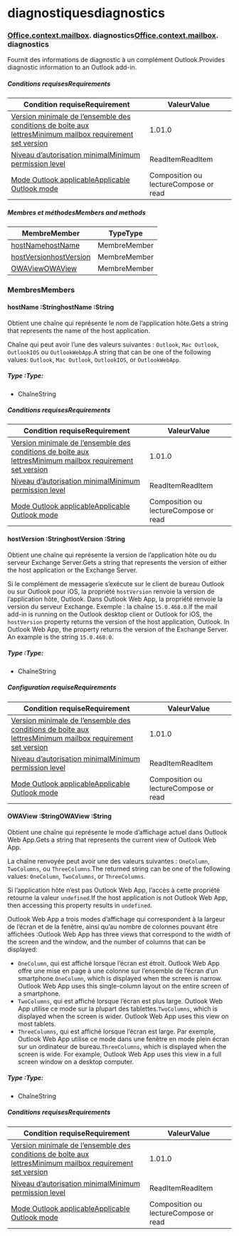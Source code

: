 
# <a name="diagnostics"></a><span data-ttu-id="d2cdf-101">diagnostiques</span><span class="sxs-lookup"><span data-stu-id="d2cdf-101">diagnostics</span></span>

### <span data-ttu-id="d2cdf-p101">[Office](Office.md)[.context](Office.context.md)[.mailbox](Office.context.mailbox.md). diagnostics</span><span class="sxs-lookup"><span data-stu-id="d2cdf-p101">[Office](Office.md)[.context](Office.context.md)[.mailbox](Office.context.mailbox.md). diagnostics</span></span>

<span data-ttu-id="d2cdf-104">Fournit des informations de diagnostic à un complément Outlook.</span><span class="sxs-lookup"><span data-stu-id="d2cdf-104">Provides diagnostic information to an Outlook add-in.</span></span>

##### <a name="requirements"></a><span data-ttu-id="d2cdf-105">Conditions requises</span><span class="sxs-lookup"><span data-stu-id="d2cdf-105">Requirements</span></span>

|<span data-ttu-id="d2cdf-106">Condition requise</span><span class="sxs-lookup"><span data-stu-id="d2cdf-106">Requirement</span></span>| <span data-ttu-id="d2cdf-107">Valeur</span><span class="sxs-lookup"><span data-stu-id="d2cdf-107">Value</span></span>|
|---|---|
|[<span data-ttu-id="d2cdf-108">Version minimale de l’ensemble des conditions de boîte aux lettres</span><span class="sxs-lookup"><span data-stu-id="d2cdf-108">Minimum mailbox requirement set version</span></span>](/office/dev/add-ins/reference/requirement-sets/outlook-api-requirement-sets)| <span data-ttu-id="d2cdf-109">1.0</span><span class="sxs-lookup"><span data-stu-id="d2cdf-109">1.0</span></span>|
|[<span data-ttu-id="d2cdf-110">Niveau d’autorisation minimal</span><span class="sxs-lookup"><span data-stu-id="d2cdf-110">Minimum permission level</span></span>](https://docs.microsoft.com/outlook/add-ins/understanding-outlook-add-in-permissions)| <span data-ttu-id="d2cdf-111">ReadItem</span><span class="sxs-lookup"><span data-stu-id="d2cdf-111">ReadItem</span></span>|
|[<span data-ttu-id="d2cdf-112">Mode Outlook applicable</span><span class="sxs-lookup"><span data-stu-id="d2cdf-112">Applicable Outlook mode</span></span>](https://docs.microsoft.com/outlook/add-ins/#extension-points)| <span data-ttu-id="d2cdf-113">Composition ou lecture</span><span class="sxs-lookup"><span data-stu-id="d2cdf-113">Compose or read</span></span>|

##### <a name="members-and-methods"></a><span data-ttu-id="d2cdf-114">Membres et méthodes</span><span class="sxs-lookup"><span data-stu-id="d2cdf-114">Members and methods</span></span>

| <span data-ttu-id="d2cdf-115">Membre</span><span class="sxs-lookup"><span data-stu-id="d2cdf-115">Member</span></span> | <span data-ttu-id="d2cdf-116">Type</span><span class="sxs-lookup"><span data-stu-id="d2cdf-116">Type</span></span> |
|--------|------|
| [<span data-ttu-id="d2cdf-117">hostName</span><span class="sxs-lookup"><span data-stu-id="d2cdf-117">hostName</span></span>](#hostname-string) | <span data-ttu-id="d2cdf-118">Membre</span><span class="sxs-lookup"><span data-stu-id="d2cdf-118">Member</span></span> |
| [<span data-ttu-id="d2cdf-119">hostVersion</span><span class="sxs-lookup"><span data-stu-id="d2cdf-119">hostVersion</span></span>](#hostversion-string) | <span data-ttu-id="d2cdf-120">Membre</span><span class="sxs-lookup"><span data-stu-id="d2cdf-120">Member</span></span> |
| [<span data-ttu-id="d2cdf-121">OWAView</span><span class="sxs-lookup"><span data-stu-id="d2cdf-121">OWAView</span></span>](#owaview-string) | <span data-ttu-id="d2cdf-122">Membre</span><span class="sxs-lookup"><span data-stu-id="d2cdf-122">Member</span></span> |

### <a name="members"></a><span data-ttu-id="d2cdf-123">Membres</span><span class="sxs-lookup"><span data-stu-id="d2cdf-123">Members</span></span>

####  <a name="hostname-string"></a><span data-ttu-id="d2cdf-124">hostName :String</span><span class="sxs-lookup"><span data-stu-id="d2cdf-124">hostName :String</span></span>

<span data-ttu-id="d2cdf-125">Obtient une chaîne qui représente le nom de l’application hôte.</span><span class="sxs-lookup"><span data-stu-id="d2cdf-125">Gets a string that represents the name of the host application.</span></span>

<span data-ttu-id="d2cdf-126">Chaîne qui peut avoir l’une des valeurs suivantes : `Outlook`, `Mac Outlook`, `OutlookIOS` ou `OutlookWebApp`.</span><span class="sxs-lookup"><span data-stu-id="d2cdf-126">A string that can be one of the following values: `Outlook`, `Mac Outlook`, `OutlookIOS`, or `OutlookWebApp`.</span></span>

##### <a name="type"></a><span data-ttu-id="d2cdf-127">Type :</span><span class="sxs-lookup"><span data-stu-id="d2cdf-127">Type:</span></span>

*   <span data-ttu-id="d2cdf-128">Chaîne</span><span class="sxs-lookup"><span data-stu-id="d2cdf-128">String</span></span>

##### <a name="requirements"></a><span data-ttu-id="d2cdf-129">Conditions requises</span><span class="sxs-lookup"><span data-stu-id="d2cdf-129">Requirements</span></span>

|<span data-ttu-id="d2cdf-130">Condition requise</span><span class="sxs-lookup"><span data-stu-id="d2cdf-130">Requirement</span></span>| <span data-ttu-id="d2cdf-131">Valeur</span><span class="sxs-lookup"><span data-stu-id="d2cdf-131">Value</span></span>|
|---|---|
|[<span data-ttu-id="d2cdf-132">Version minimale de l’ensemble des conditions de boîte aux lettres</span><span class="sxs-lookup"><span data-stu-id="d2cdf-132">Minimum mailbox requirement set version</span></span>](/office/dev/add-ins/reference/requirement-sets/outlook-api-requirement-sets)| <span data-ttu-id="d2cdf-133">1.0</span><span class="sxs-lookup"><span data-stu-id="d2cdf-133">1.0</span></span>|
|[<span data-ttu-id="d2cdf-134">Niveau d’autorisation minimal</span><span class="sxs-lookup"><span data-stu-id="d2cdf-134">Minimum permission level</span></span>](https://docs.microsoft.com/outlook/add-ins/understanding-outlook-add-in-permissions)| <span data-ttu-id="d2cdf-135">ReadItem</span><span class="sxs-lookup"><span data-stu-id="d2cdf-135">ReadItem</span></span>|
|[<span data-ttu-id="d2cdf-136">Mode Outlook applicable</span><span class="sxs-lookup"><span data-stu-id="d2cdf-136">Applicable Outlook mode</span></span>](https://docs.microsoft.com/outlook/add-ins/#extension-points)| <span data-ttu-id="d2cdf-137">Composition ou lecture</span><span class="sxs-lookup"><span data-stu-id="d2cdf-137">Compose or read</span></span>|

####  <a name="hostversion-string"></a><span data-ttu-id="d2cdf-138">hostVersion :String</span><span class="sxs-lookup"><span data-stu-id="d2cdf-138">hostVersion :String</span></span>

<span data-ttu-id="d2cdf-139">Obtient une chaîne qui représente la version de l’application hôte ou du serveur Exchange Server.</span><span class="sxs-lookup"><span data-stu-id="d2cdf-139">Gets a string that represents the version of either the host application or the Exchange Server.</span></span>

<span data-ttu-id="d2cdf-p102">Si le complément de messagerie s’exécute sur le client de bureau Outlook ou sur Outlook pour iOS, la propriété `hostVersion` renvoie la version de l’application hôte, Outlook. Dans Outlook Web App, la propriété renvoie la version du serveur Exchange. Exemple : la chaîne `15.0.468.0`.</span><span class="sxs-lookup"><span data-stu-id="d2cdf-p102">If the mail add-in is running on the Outlook desktop client or Outlook for iOS, the `hostVersion` property returns the version of the host application, Outlook. In Outlook Web App, the property returns the version of the Exchange Server. An example is the string `15.0.468.0`.</span></span>

##### <a name="type"></a><span data-ttu-id="d2cdf-143">Type :</span><span class="sxs-lookup"><span data-stu-id="d2cdf-143">Type:</span></span>

*   <span data-ttu-id="d2cdf-144">Chaîne</span><span class="sxs-lookup"><span data-stu-id="d2cdf-144">String</span></span>

##### <a name="requirements"></a><span data-ttu-id="d2cdf-145">Configuration requise</span><span class="sxs-lookup"><span data-stu-id="d2cdf-145">Requirements</span></span>

|<span data-ttu-id="d2cdf-146">Condition requise</span><span class="sxs-lookup"><span data-stu-id="d2cdf-146">Requirement</span></span>| <span data-ttu-id="d2cdf-147">Valeur</span><span class="sxs-lookup"><span data-stu-id="d2cdf-147">Value</span></span>|
|---|---|
|[<span data-ttu-id="d2cdf-148">Version minimale de l’ensemble des conditions de boîte aux lettres</span><span class="sxs-lookup"><span data-stu-id="d2cdf-148">Minimum mailbox requirement set version</span></span>](/office/dev/add-ins/reference/requirement-sets/outlook-api-requirement-sets)| <span data-ttu-id="d2cdf-149">1.0</span><span class="sxs-lookup"><span data-stu-id="d2cdf-149">1.0</span></span>|
|[<span data-ttu-id="d2cdf-150">Niveau d’autorisation minimal</span><span class="sxs-lookup"><span data-stu-id="d2cdf-150">Minimum permission level</span></span>](https://docs.microsoft.com/outlook/add-ins/understanding-outlook-add-in-permissions)| <span data-ttu-id="d2cdf-151">ReadItem</span><span class="sxs-lookup"><span data-stu-id="d2cdf-151">ReadItem</span></span>|
|[<span data-ttu-id="d2cdf-152">Mode Outlook applicable</span><span class="sxs-lookup"><span data-stu-id="d2cdf-152">Applicable Outlook mode</span></span>](https://docs.microsoft.com/outlook/add-ins/#extension-points)| <span data-ttu-id="d2cdf-153">Composition ou lecture</span><span class="sxs-lookup"><span data-stu-id="d2cdf-153">Compose or read</span></span>|

####  <a name="owaview-string"></a><span data-ttu-id="d2cdf-154">OWAView :String</span><span class="sxs-lookup"><span data-stu-id="d2cdf-154">OWAView :String</span></span>

<span data-ttu-id="d2cdf-155">Obtient une chaîne qui représente le mode d’affichage actuel dans Outlook Web App.</span><span class="sxs-lookup"><span data-stu-id="d2cdf-155">Gets a string that represents the current view of Outlook Web App.</span></span>

<span data-ttu-id="d2cdf-156">La chaîne renvoyée peut avoir une des valeurs suivantes : `OneColumn`, `TwoColumns`, ou `ThreeColumns`.</span><span class="sxs-lookup"><span data-stu-id="d2cdf-156">The returned string can be one of the following values: `OneColumn`, `TwoColumns`, or `ThreeColumns`.</span></span>

<span data-ttu-id="d2cdf-157">Si l’application hôte n’est pas Outlook Web App, l’accès à cette propriété retourne la valeur `undefined`.</span><span class="sxs-lookup"><span data-stu-id="d2cdf-157">If the host application is not Outlook Web App, then accessing this property results in `undefined`.</span></span>

<span data-ttu-id="d2cdf-158">Outlook Web App a trois modes d’affichage qui correspondent à la largeur de l’écran et de la fenêtre, ainsi qu’au nombre de colonnes pouvant être affichées :</span><span class="sxs-lookup"><span data-stu-id="d2cdf-158">Outlook Web App has three views that correspond to the width of the screen and the window, and the number of columns that can be displayed:</span></span>

*   <span data-ttu-id="d2cdf-p103">`OneColumn`, qui est affiché lorsque l’écran est étroit. Outlook Web App offre une mise en page à une colonne sur l’ensemble de l’écran d’un smartphone.</span><span class="sxs-lookup"><span data-stu-id="d2cdf-p103">`OneColumn`, which is displayed when the screen is narrow. Outlook Web App uses this single-column layout on the entire screen of a smartphone.</span></span>
*   <span data-ttu-id="d2cdf-p104">`TwoColumns`, qui est affiché lorsque l’écran est plus large. Outlook Web App utilise ce mode sur la plupart des tablettes.</span><span class="sxs-lookup"><span data-stu-id="d2cdf-p104">`TwoColumns`, which is displayed when the screen is wider. Outlook Web App uses this view on most tablets.</span></span>
*   <span data-ttu-id="d2cdf-p105">`ThreeColumns`, qui est affiché lorsque l’écran est large. Par exemple, Outlook Web App utilise ce mode dans une fenêtre en mode plein écran sur un ordinateur de bureau.</span><span class="sxs-lookup"><span data-stu-id="d2cdf-p105">`ThreeColumns`, which is displayed when the screen is wide. For example, Outlook Web App uses this view in a full screen window on a desktop computer.</span></span>

##### <a name="type"></a><span data-ttu-id="d2cdf-165">Type :</span><span class="sxs-lookup"><span data-stu-id="d2cdf-165">Type:</span></span>

*   <span data-ttu-id="d2cdf-166">Chaîne</span><span class="sxs-lookup"><span data-stu-id="d2cdf-166">String</span></span>

##### <a name="requirements"></a><span data-ttu-id="d2cdf-167">Conditions requises</span><span class="sxs-lookup"><span data-stu-id="d2cdf-167">Requirements</span></span>

|<span data-ttu-id="d2cdf-168">Condition requise</span><span class="sxs-lookup"><span data-stu-id="d2cdf-168">Requirement</span></span>| <span data-ttu-id="d2cdf-169">Valeur</span><span class="sxs-lookup"><span data-stu-id="d2cdf-169">Value</span></span>|
|---|---|
|[<span data-ttu-id="d2cdf-170">Version minimale de l’ensemble des conditions de boîte aux lettres</span><span class="sxs-lookup"><span data-stu-id="d2cdf-170">Minimum mailbox requirement set version</span></span>](/office/dev/add-ins/reference/requirement-sets/outlook-api-requirement-sets)| <span data-ttu-id="d2cdf-171">1.0</span><span class="sxs-lookup"><span data-stu-id="d2cdf-171">1.0</span></span>|
|[<span data-ttu-id="d2cdf-172">Niveau d’autorisation minimal</span><span class="sxs-lookup"><span data-stu-id="d2cdf-172">Minimum permission level</span></span>](https://docs.microsoft.com/outlook/add-ins/understanding-outlook-add-in-permissions)| <span data-ttu-id="d2cdf-173">ReadItem</span><span class="sxs-lookup"><span data-stu-id="d2cdf-173">ReadItem</span></span>|
|[<span data-ttu-id="d2cdf-174">Mode Outlook applicable</span><span class="sxs-lookup"><span data-stu-id="d2cdf-174">Applicable Outlook mode</span></span>](https://docs.microsoft.com/outlook/add-ins/#extension-points)| <span data-ttu-id="d2cdf-175">Composition ou lecture</span><span class="sxs-lookup"><span data-stu-id="d2cdf-175">Compose or read</span></span>|